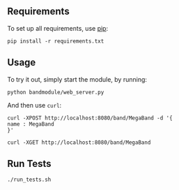 ## Requirements

To set up all requirements, use [pip](http://www.pip-installer.org/en/latest/index.html):

    pip install -r requirements.txt

## Usage

To try it out, simply start the module, by running:

    python bandmodule/web_server.py

And then use `curl`:

    curl -XPOST http://localhost:8080/band/MegaBand -d '{
    name : MegaBand
    }'

    curl -XGET http://localhost:8080/band/MegaBand

## Run Tests

    ./run_tests.sh
